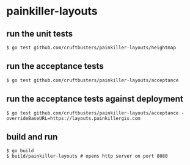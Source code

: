 # painkiller-layouts

## run the unit tests

```
$ go test github.com/cruftbusters/painkiller-layouts/heightmap
```

## run the acceptance tests

```
$ go test github.com/cruftbusters/painkiller-layouts/acceptance
```

## run the acceptance tests against deployment

```
$ go test github.com/cruftbusters/painkiller-layouts/acceptance -overrideBaseURL=https://layouts.painkillergis.com
```

## build and run

```
$ go build
$ build/painkiller-layouts # opens http server on port 8080
```

